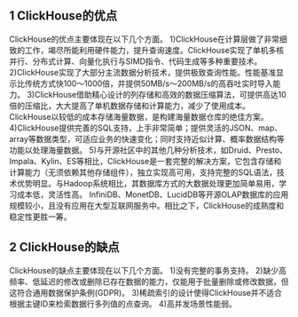1 ClickHouse的优点
-----------------

ClickHouse的优点主要体现在以下几个方面。
1)ClickHouse在计算层做了非常细致的工作，竭尽所能利用硬件能力，提升查询速度。ClickHouse实现了单机多核并行、分布式计算、向量化执行与SIMD指令、代码生成等多种重要技术。
2)ClickHouse实现了大部分主流数据分析技术，提供极致查询性能。性能基准显示比传统方式快100～1000倍，并提供50MB/s～200MB/s的高吞吐实时导入能力。
3)ClickHouse借助精心设计的列存储和高效的数据压缩算法，可提供高达10倍的压缩比，大大提高了单机数据存储和计算能力，减少了使用成本。ClickHouse以较低的成本存储海量数据，是构建海量数据仓库的绝佳方案。
4)ClickHouse提供完善的SQL支持，上手非常简单；提供灵活的JSON、map、array等数据类型，可适应业务的快速变化；同时支持近似计算、概率数据结构等功能以处理海量数据。
5)与开源社区中的其他几种分析技术，如Druid、Presto、Impala、Kylin、ES等相比，ClickHouse是一套完整的解决方案，它包含存储和计算能力（无须依赖其他存储组件），独立实现高可用，支持完整的SQL语法，技术优势明显。与Hadoop系统相比，其数据库方式的大数据处理更加简单易用，学习成本低，灵活性高。
InfiniDB、MonetDB、LucidDB等开源OLAP数据库的应用规模较小，且没有应用在大型互联网服务中。相比之下，ClickHouse的成熟度和稳定性更胜一筹。

2 ClickHouse的缺点
----------------
ClickHouse的缺点主要体现在以下几个方面。
1)没有完整的事务支持。
2)缺少高频率、低延迟的修改或删除已存在数据的能力，仅能用于批量删除或修改数据，但这符合通用数据保护条例(GDPR)。
3)稀疏索引的设计使得ClickHouse并不适合根据主键ID来检索数据行多列值的点查询。
4)高并发场景性能弱。
